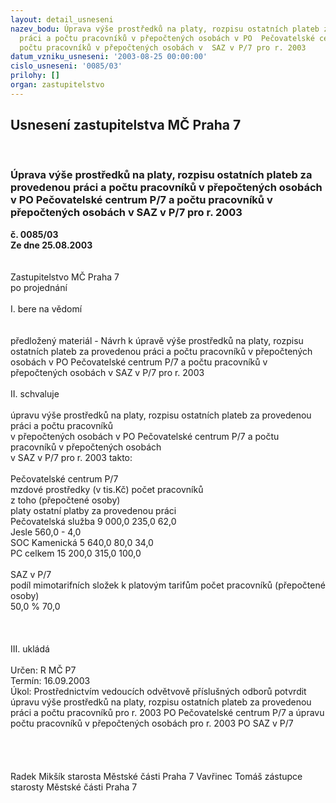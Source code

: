 ```yaml
---
layout: detail_usneseni
nazev_bodu: Úprava výše prostředků na platy, rozpisu ostatních plateb za provedenou
  práci a počtu pracovníků v přepočtených osobách v PO  Pečovatelské centrum P/7 a
  počtu pracovníků v přepočtených osobách v  SAZ v P/7 pro r. 2003
datum_vzniku_usneseni: '2003-08-25 00:00:00'
cislo_usneseni: '0085/03'
prilohy: []
organ: zastupitelstvo
---
```

<div id="ucUsn_pList" class="usn">
	<span><h2>Usnesení zastupitelstva MČ Praha 7 </h2>
<br></span><div class="standBody">
<span><h3>Úprava výše prostředků na platy, rozpisu ostatních plateb za provedenou práci a počtu pracovníků v přepočtených osobách v PO  Pečovatelské centrum P/7 a počtu pracovníků v přepočtených osobách v  SAZ v P/7 pro r. 2003</h3></span><div class="center">
		<strong>č. 0085/03</strong><br>
	</div>
<div class="center">
		<strong>Ze dne 25.08.2003</strong><br><br>
	</div>
<br>Zastupitelstvo MČ Praha 7<br>po projednání<br><br>I.	bere na vědomí<br><br> <br>předložený materiál - Návrh k úpravě výše prostředků na platy, rozpisu ostatních plateb za provedenou práci a počtu pracovníků v přepočtených osobách v PO  Pečovatelské centrum P/7 a počtu pracovníků v přepočtených osobách v  SAZ v P/7 pro r. 2003<br><br>II.	schvaluje <br><br>úpravu výše prostředků na platy, rozpisu ostatních plateb za provedenou práci a počtu pracovníků <br>v přepočtených osobách v PO Pečovatelské centrum P/7 a počtu pracovníků v přepočtených osobách <br>v  SAZ v P/7 pro r. 2003 takto:<br><br>Pečovatelské centrum P/7<br>mzdové prostředky (v tis.Kč)	počet pracovníků<br>z toho	(přepočtené osoby)<br>platy              	ostatní platby za provedenou práci	<br>Pečovatelská služba         9 000,0	235,0	62,0<br>Jesle                                    560,0	-	 4,0<br>SOC Kamenická              5 640,0	 80,0	34,0<br>PC celkem                     15 200,0	315,0	100,0<br><br>SAZ v P/7<br>podíl mimotarifních složek k platovým tarifům	počet pracovníků (přepočtené osoby)<br>50,0 %	70,0<br><br><br><br>III.	ukládá <br><br>Určen:	R MČ P7<br>Termín: 16.09.2003<br>Úkol:	Prostřednictvím vedoucích odvětvově příslušných odborů potvrdit úpravu výše prostředků na platy, rozpisu ostatních plateb za provedenou práci a počtu pracovníků pro r. 2003 PO Pečovatelské centrum P/7 a úpravu počtu pracovníků v přepočtených osobách pro r. 2003 PO SAZ v P/7 <br> <br><br> <br>	<br> Radek Mikšík starosta Městské části Praha 7	 Vavřinec Tomáš zástupce starosty Městské části Praha 7<br>	<br><br>
</div>
</div>